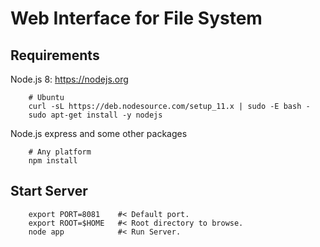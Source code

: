 # Web Interface for File System

## Requirements

Node.js 8: https://nodejs.org
```
    # Ubuntu
    curl -sL https://deb.nodesource.com/setup_11.x | sudo -E bash -
    sudo apt-get install -y nodejs
```

Node.js express and some other packages
```
    # Any platform
    npm install
```

## Start Server

```
    export PORT=8081    #< Default port.
    export ROOT=$HOME   #< Root directory to browse.
    node app            #< Run Server.
```
